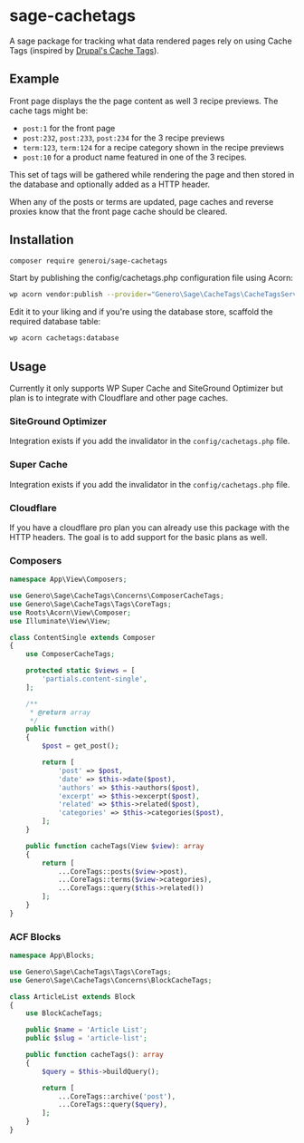 # sage-cachetags

A sage package for tracking what data rendered pages rely on using Cache Tags (inspired by [Drupal's Cache Tags](https://www.drupal.org/docs/drupal-apis/cache-api/cache-tags)).

## Example

Front page displays the the page content as well 3 recipe previews. The cache tags might be:

- `post:1` for the front page
- `post:232`, `post:233`, `post:234` for the 3 recipe previews
- `term:123`, `term:124` for a recipe category shown in the recipe previews
- `post:10` for a product name featured in one of the 3 recipes.

This set of tags will be gathered while rendering the page and then stored in the database and optionally added as a HTTP header.

When any of the  posts or terms are updated, page caches and reverse proxies know that the front page cache should be cleared.

## Installation

```sh
composer require generoi/sage-cachetags
```

Start by publishing the config/cachetags.php configuration file using Acorn:

```sh
wp acorn vendor:publish --provider="Genero\Sage\CacheTags\CacheTagsServiceProvider"
```

Edit it to your liking and if you're using the database store, scaffold the required database table:

```sh
wp acorn cachetags:database
```

## Usage

Currently it only supports WP Super Cache and SiteGround Optimizer but plan is to integrate with Cloudflare and other page caches.

### SiteGround Optimizer

Integration exists if you add the invalidator in the `config/cachetags.php` file.

### Super Cache

Integration exists if you add the invalidator in the `config/cachetags.php` file.

### Cloudflare

If you have a cloudflare pro plan you can already use this package with the HTTP headers. The goal is to add support for the basic plans as well.

### Composers

```php
namespace App\View\Composers;

use Genero\Sage\CacheTags\Concerns\ComposerCacheTags;
use Genero\Sage\CacheTags\Tags\CoreTags;
use Roots\Acorn\View\Composer;
use Illuminate\View\View;

class ContentSingle extends Composer
{
    use ComposerCacheTags;

    protected static $views = [
        'partials.content-single',
    ];

    /**
     * @return array
     */
    public function with()
    {
        $post = get_post();

        return [
            'post' => $post,
            'date' => $this->date($post),
            'authors' => $this->authors($post),
            'excerpt' => $this->excerpt($post),
            'related' => $this->related($post),
            'categories' => $this->categories($post),
        ];
    }

    public function cacheTags(View $view): array
    {
        return [
            ...CoreTags::posts($view->post),
            ...CoreTags::terms($view->categories),
            ...CoreTags::query($this->related())
        ];
    }
}

```

### ACF Blocks

```php
namespace App\Blocks;

use Genero\Sage\CacheTags\Tags\CoreTags;
use Genero\Sage\CacheTags\Concerns\BlockCacheTags;

class ArticleList extends Block
{
    use BlockCacheTags;

    public $name = 'Article List';
    public $slug = 'article-list';

    public function cacheTags(): array
    {
        $query = $this->buildQuery();

        return [
            ...CoreTags::archive('post'),
            ...CoreTags::query($query),
        ];
    }
}
```
